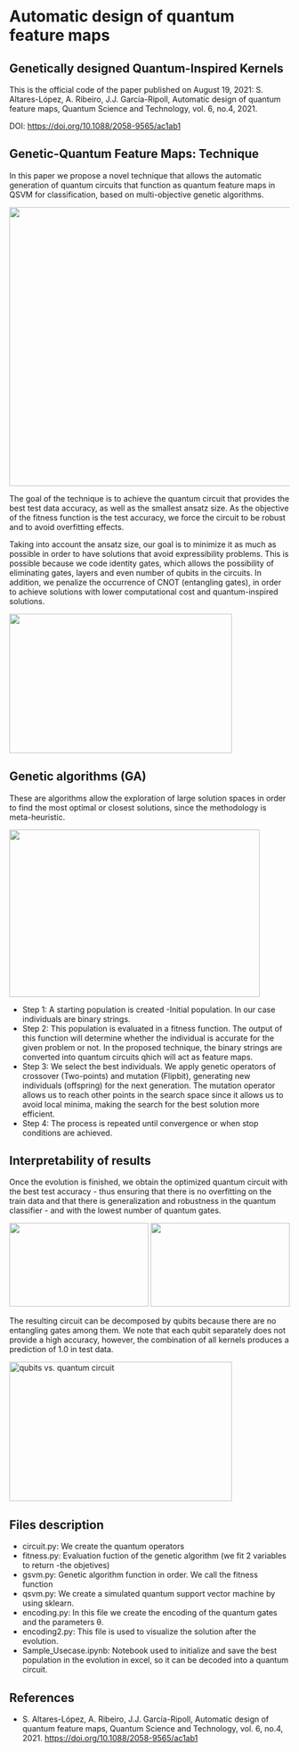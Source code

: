 # Automatic design of quantum feature maps

## Genetically designed Quantum-Inspired Kernels

This is the official code of the paper published on August 19, 2021: S. Altares-López, A. Ribeiro, J.J. García-Ripoll, Automatic design
of quantum feature maps, Quantum Science and Technology, vol. 6, no.4, 2021. 

DOI: https://doi.org/10.1088/2058-9565/ac1ab1

## Genetic-Quantum Feature Maps: Technique

In this paper we propose a novel technique that allows the automatic generation of quantum circuits that function as quantum feature maps in QSVM for classification, based on multi-objective genetic algorithms.

<img src="https://github.com/sergio94al/Automatic-design-of-quantum-feature-maps/blob/main/General_tech.png" width="600" height="500">

The goal of the technique is to achieve the quantum circuit that provides the best test data accuracy, as well as the smallest ansatz size. As the objective of the fitness function is the test accuracy, we force the circuit to be robust and to avoid overfitting effects. 

Taking into account the ansatz size, our goal is to minimize it as much as possible in order to have solutions that avoid expressibility problems. This is possible because we code identity gates, which allows the possibility of eliminating gates, layers and even number of qubits in the circuits. In addition, we penalize the occurrence of CNOT (entangling gates), in order to achieve solutions with lower computational cost and quantum-inspired solutions.

<img src="https://github.com/sergio94al/Automatic-design-of-quantum-feature-maps/blob/main/Ansatz_build.png" width="400" height="250">

## Genetic algorithms (GA)

These are algorithms allow the exploration of large solution spaces in order to find the most optimal or closest solutions, since the methodology is meta-heuristic.

<img src="https://github.com/sergio94al/Automatic-design-of-quantum-feature-maps/blob/main/GA.png" width="450" height="300">

* Step 1: A starting population is created -Initial population. In our case individuals are binary strings.
* Step 2: This population is evaluated in a fitness function. The output of this function will determine whether the individual is accurate for the given problem or not. In the proposed technique, the binary strings are converted into quantum circuits qhich will act as feature maps.
* Step 3: We select the best individuals. We apply genetic operators of crossover (Two-points) and mutation (Flipbit), generating new individuals (offspring) for the next generation. The mutation operator allows us to reach other points in the search space since it allows us to avoid local minima, making the search for the best solution more efficient.
* Step 4: The process is repeated until convergence or when stop conditions are achieved.

## Interpretability of results

Once the evolution is finished, we obtain the optimized quantum circuit with the best test accuracy - thus ensuring that there is no overfitting on the train data and that there is generalization and robustness in the quantum classifier - and with the lowest number of quantum gates.

<img src="https://github.com/sergio94al/Automatic-design-of-quantum-feature-maps/blob/main/DS.png" width="250" height="150">               <img src="https://github.com/sergio94al/Automatic-design-of-quantum-feature-maps/blob/main/Optimized quantum feature map - moons.png" width="250" height="150">

The resulting circuit can be decomposed by qubits because there are no entangling gates among them. We note that each qubit separately does not provide a high accuracy, however, the combination of all kernels produces a prediction of 1.0 in test data.

<img src="https://github.com/sergio94al/Automatic-design-of-quantum-feature-maps/blob/main/Qubits_Interpretability.png" alt='qubits vs. quantum circuit' width="400" height="250">

## Files description

* circuit.py: We create the quantum operators
* fitness.py: Evaluation fuction of the genetic algorithm (we fit 2 variables to return -the objetives)
* gsvm.py: Genetic algorithm function in order. We call the fitness function
* qsvm.py: We create a simulated quantum support vector machine by using sklearn.
* encoding.py: In this file we create the encoding of the quantum gates and the parameters θ.
* encoding2.py: This file is used to visualize the solution after the evolution.
* Sample_Usecase.ipynb: Notebook used to initialize and save the best population in the evolution in excel, so it can be decoded into a quantum circuit.

## References

* S. Altares-López, A. Ribeiro, J.J. García-Ripoll, Automatic design of quantum feature maps, Quantum Science and Technology, vol. 6, no.4, 2021. https://doi.org/10.1088/2058-9565/ac1ab1
